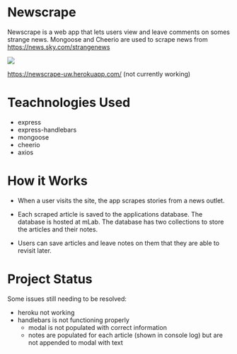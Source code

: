 # Newscrape

Newscrape is a web app that lets users view and leave comments on somes strange news. Mongoose and Cheerio are used to scrape news from https://news.sky.com/strangenews

![](StrangeNews.gif)

https://newscrape-uw.herokuapp.com/ (not currently working)

# Teachnologies Used
- express
- express-handlebars
- mongoose
- cheerio
- axios

# How it Works

-  When a user visits the site, the app scrapes stories from a news outlet. 

- Each scraped article is saved to the applications database. The database is hosted at mLab. The database has two collections to store the articles and their notes. 

- Users can save articles and leave notes on them that they are able to revisit later. 

# Project Status 

Some issues still needing to be resolved:
- heroku not working
- handlebars is not functioning properly
    - modal is not populated with correct information
    - notes are populated for each article (shown in console log) but are not appended to modal with text